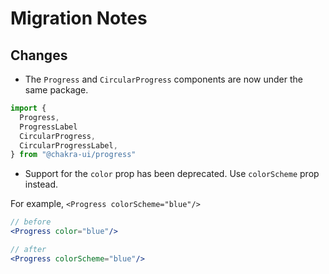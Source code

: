 # Migration Notes

## Changes

- The `Progress` and `CircularProgress` components are now under the same
  package.

```jsx
import {
  Progress,
  ProgressLabel
  CircularProgress,
  CircularProgressLabel,
} from "@chakra-ui/progress"
```

- Support for the `color` prop has been deprecated. Use `colorScheme` prop
  instead.

For example, `<Progress colorScheme="blue"/>`

```jsx
// before
<Progress color="blue"/>

// after
<Progress colorScheme="blue"/>
```
